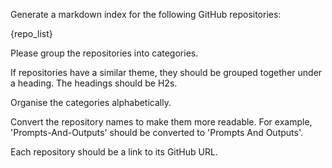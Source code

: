 Generate a markdown index for the following GitHub repositories:

{repo_list}

Please group the repositories into categories.

If repositories have a similar theme, they should be grouped together under a heading. The headings should be H2s.

Organise the categories alphabetically.

Convert the repository names to make them more readable. For example, 'Prompts-And-Outputs' should be converted to 'Prompts And Outputs'.

Each repository should be a link to its GitHub URL.